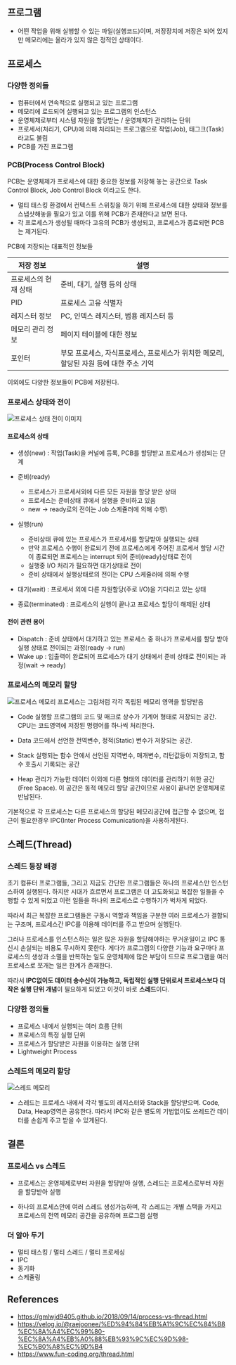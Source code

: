## 프로그램
- 어떤 작업을 위해 실행할 수 있는 파일(실행코드)이며, 저장장치에 저장은 되어 있지만 메모리에는 올라가 있지 않은 정적인 상태이다.

## 프로세스
### 다양한 정의들
- 컴퓨터에서 연속적으로 실행되고 있는 프로그램
- 메모리에 로드되어 실행되고 있는 프로그램의 인스턴스
- 운영체제로부터 시스템 자원을 할당받는 / 운영체제가 관리하는 단위
- 프로세서(처리기, CPU)에 의해 처리되는 프로그램으로 작업(Job), 태그크(Task)라고도 불림
- PCB를 가진 프로그램

### PCB(Process Control Block)

 PCB는 운영체제가 프로세스에 대한 중요한 정보를 저장해 놓는 공간으로 Task Control Block, Job Control Block 이라고도 한다.  

- 멀티 태스킹 환경에서 컨텍스트 스위칭을 하기 위해 프로세스에 대한 상태와 정보를 스냅샷해놓을 필요가 있고 이를 위해 PCB가 존재한다고 보면 된다.
- 각 프로세스가 생성될 때마다 고유의 PCB가 생성되고, 프로세스가 종료되면 PCB는 제거된다.
 
 PCB에 저장되는 대표적인 정보들

| 저장 정보 | 설명 |
| --- | --- |
| 프로세스의 현재 상태 | 준비, 대기, 실행 등의 상태 |
| PID | 프로세스 고유 식별자 |
| 레지스터 정보 | PC, 인덱스 레지스터, 범용 레지스터 등 |
|메모리 관리 정보|페이지 테이블에 대한 정보|
|포인터|부모 프로세스, 자식프로세스, 프로세스가 위치한 메모리, 할당된 자원 등에 대한 주소 기억|

이외에도 다양한 정보들이 PCB에 저장된다.

### 프로세스 상태와 전이
![프로세스 상태 전이 이미지](https://miro.medium.com/max/652/0*g5eqOhLlurGLIz_3.jpg)

#### 프로세스의 상태
- 생성(new) : 작업(Task)을 커널에 등록, PCB를 할당받고 프로세스가 생성되는 단계
- 준비(ready) 
    -  프로세스가 프로세서외에 다른 모든 자원을 할당 받은 상태
    - 프로세스는 준비상태 큐에서 실행을 준비하고 있음
    - new -> ready로의 전이는 Job 스케쥴러에 의해 수행\
- 실행(run)
    - 준비상태 큐에 있는 프로세스가 프로세서를 할당받아 실행되는 상태
    - 만약 프로세스 수행이 완료되기 전에 프로세스에게 주어진 프로세서 할당 시간이 종료되면 프로세스는 interrupt 되어 준비(ready)상태로 전이
    - 실행중 I/O 처리가 필요하면 대기상태로 전이
    - 준비 상태에서 실행상태로의 전이는 CPU 스케줄러에 의해 수행
 - 대기(wait) : 프로세서 외에 다른 자원할당(주로 I/O)을 기다리고 있는 상태

 - 종료(terminated) : 프로세스의 실행이 끝나고 프로세스 할당이 해제된 상태
 
#### 전이 관련 용어
- Dispatch : 준비 상태에서 대기하고 있는 프로세스 중 하나가 프로세서를 할당 받아 실행 상태로 전이되는 과정(ready -> run)
- Wake up : 입출력이 완료되어 프로세스가 대기 상태에서 준비 상태로 전이되는 과정(wait -> ready)

### 프로세스의 메모리 할당
![프로세스 메모리](https://miro.medium.com/max/700/0*jvlxE7iwWWLvzxgo.png)
프로세스는 그림처럼 각각 독립된 메모리 영역을 할당받음
- Code
   실행할 프로그램의 코드 및 매크로 상수가 기계어 형태로 저장되는 공간. CPU는 코드영역에 저장된 명령어를 하나씩 처리한다.

- Data
    코드에서 선언한 전역변수, 정적(Static) 변수가 저장되는 공간.
- Stack
  실행되는 함수 안에서 선언된 지역변수, 매개변수, 리턴값등이 저장되고, 함수 호출시 기록되는 공간
- Heap
  관리가 가능한 데이터 이외에 다른 형태의 데이터를 관리하기 위한 공간(Free Space). 이 공간은 동적 메모리 할당 공간이므로 사용이 끝나면 운영체제로 반납된다. 

기본적으로 각 프로세스는 다른 프로세스의 할당된 메모리공간에 접근할 수 없으며, 접근이 필요한경우 IPC(Inter Process Comunication)을 사용하게된다.

## 스레드(Thread)

### 스레드 등장 배경
초기  컴퓨터 프로그램들, 그리고 지금도 간단한 프로그램들은 하나의 프로세스만 인스턴스하여 실행된다.
하지만 시대가 흐르면서 프로그램은 더 고도화되고 복잡한 일들을 수행할 수 있게 되었고 이런 일들을 하나의 프로세스로 수행하기가 벅차게 되었다.

따라서 최근 복잡한 프로그램들은 구동시 역할과 책임을 구분한 여러 프로세스가 결합되는 구조며, 프로세스간 IPC를 이용해 데이터를 주고 받으며 실행된다. 

그러나 프로세스를 인스턴스하는 일은 많은 자원을 할당해야하는 무거운일이고 IPC 통신시 손실되는 비용도 무시하지 못한다. 게다가 프로그램의 다양한 기능과 요구마다 프로세스의 생성과 소멸을 반복하는 일도 운영체제에 많은 부담이 드므로 프로그램을 여러 프로세스로 쪼개는 일은 한계가 존재한다.

따라서 **IPC없이도 데이터 송수신이 가능하고, 독립적인 실행 단위로서  프로세스보다 더 작은 실행 단위 개념**이 필요하게 되었고 이것이 바로 **스레드**이다.

### 다양한 정의들
- 프로세스 내에서 실행되는 여러 흐름 단위
- 프로세스의 특정 실행 단위
- 프로세스가 할당받은 자원을 이용하는 실행 단위
- Lightweight Process

### 스레드의 메모리 할당
![스레드 메모리](https://media.vlpt.us/images/raejoonee/post/b91490ed-c67b-407d-8fea-a8d6fdb22559/104.png)
- 스레드는 프로세스 내에서 각각 별도의 레지스터와 Stack을 할당받으며. Code, Data, Heap영역은 공유한다. 따라서 IPC와 같은 별도의 기법없이도 쓰레드간 데이터를 손쉽게 주고 받을 수 있게된다.


## 결론
### 프로세스 vs 스레드
- 프로세스는 운영체제로부터 자원을 할당받아 실행, 스레드는 프로세스로부터 자원을 할당받아 실행

- 하나의 프로세스안에 여러 스레드 생성가능하며, 각 스레드는 개별 스택을 가지고 프로세스의 전역 메모리 공간을 공유하며 프로그램 실행 

### 더 알아 두기
- 멀티 태스킹 / 멀티 스레드 / 멀티 프로세싱
- IPC
- 동기화
- 스케쥴링

## References

- https://gmlwjd9405.github.io/2018/09/14/process-vs-thread.html
- https://velog.io/@raejoonee/%ED%94%84%EB%A1%9C%EC%84%B8%EC%8A%A4%EC%99%80-%EC%8A%A4%EB%A0%88%EB%93%9C%EC%9D%98-%EC%B0%A8%EC%9D%B4 
- https://www.fun-coding.org/thread.html